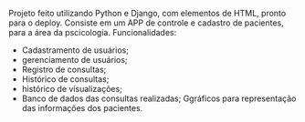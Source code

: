  Projeto feito utilizando Python e Django, com elementos de HTML, pronto para o deploy. Consiste em um APP de controle e cadastro de pacientes, para a área da pscicologia. 
 Funcionalidades: 
   - Cadastramento de usuários;
   - gerenciamento de usuários;
   - Registro de consultas;
   - Histórico de consultas;
   - histórico de visualizações;
   - Banco de dados das consultas realizadas;
     Ggráficos para representação das informações dos pacientes.
